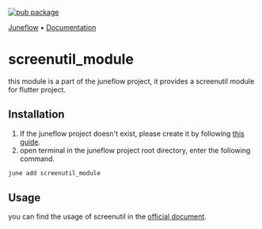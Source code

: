 [![pub package](https://img.shields.io/pub/v/screenutil_module.svg)](https://pub.dartlang.org/packages/screenutil_module)

<p>
  <a href="https://github.com/melodysdreamj/juneflow">Juneflow</a> •
  <a href="https://doc.juneflow.org/get-started">Documentation</a>
</p>

# screenutil_module

this module is a part of the juneflow project, it provides a screenutil module for flutter project.

## Installation

1. If the juneflow project doesn't exist, please create it by
   following [this guide](https://doc.juneflow.org/get-started).
2. open terminal in the juneflow project root directory, enter the following command.

 ```bash
 june add screenutil_module
 ```

## Usage

you can find the usage of screenutil in
the [official document](https://pub.dev/packages/flutter_screenutil).

